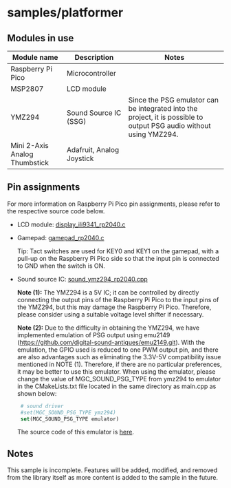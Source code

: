 # samples/platformer

## Modules in use

| Module name | Description | Notes |
|---|---|---|
| Raspberry Pi Pico | Microcontroller ||
| MSP2807 | LCD module ||
| YMZ294 | Sound Source IC (SSG) | Since the PSG emulator can be integrated into the project, it is possible to output PSG audio without using YMZ294. |
| Mini 2-Axis Analog Thumbstick | Adafruit, Analog Joystick ||

## Pin assignments

For more information on Raspberry Pi Pico pin assignments, please refer to the respective source code below.

 - LCD module:
   [display_ili9341_rp2040.c](https://github.com/nyannkov/mgc/blob/main/devices/mgc/display/ili9341/rp2040/display_ili9341_rp2040.c)

 - Gamepad:
   [gamepad_rp2040.c](https://github.com/nyannkov/mgc/blob/main/devices/mgc/gamepad/rp2040/gamepad_rp2040.c)
   
   Tip: Tact switches are used for KEY0 and KEY1 on the gamepad, with a pull-up on the Raspberry Pi Pico side so that the input pin is connected to GND when the switch is ON.

 - Sound source IC:
   [sound_ymz294_rp2040.cpp](https://github.com/nyannkov/mgc/blob/main/devices/mgc/sound/psg/ymz294/rp2040/sound_ymz294_rp2040.cpp)
   
   **Note (1):** The YMZ294 is a 5V IC; it can be controlled by directly connecting the output pins of the Raspberry Pi Pico to the input pins of the YMZ294, but this may damage the Raspberry Pi Pico. Therefore, please consider using a suitable voltage level shifter if necessary.

   **Note (2):** Due to the difficulty in obtaining the YMZ294, we have implemented emulation of PSG output using emu2149 (https://github.com/digital-sound-antiques/emu2149.git). With the emulation, the GPIO used is reduced to one PWM output pin, and there are also advantages such as eliminating the 3.3V-5V compatibility issue mentioned in NOTE (1). Therefore, if there are no particular preferences, it may be better to use this emulator.
When using the emulator, please change the value of MGC_SOUND_PSG_TYPE from ymz294 to emulator in the CMakeLists.txt file located in the same directory as main.cpp as shown below:
   ```cmake
    # sound driver
    #set(MGC_SOUND_PSG_TYPE ymz294)
    set(MGC_SOUND_PSG_TYPE emulator)
   ```
   The source code of this emulator is [here](https://github.com/nyannkov/mgc/tree/main/devices/mgc/sound/psg/emulator).
   
## Notes

This sample is incomplete. Features will be added, modified, and removed from the library itself as more content is added to the sample in the future.
